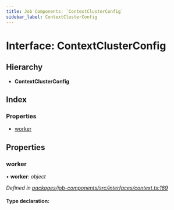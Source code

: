 ```yaml
---
title: Job Components: `ContextClusterConfig`
sidebar_label: ContextClusterConfig
---
```


# Interface: ContextClusterConfig

## Hierarchy

* **ContextClusterConfig**

## Index

### Properties

* [worker](contextclusterconfig.md#worker)

## Properties

###  worker

• **worker**: *object*

*Defined in [packages/job-components/src/interfaces/context.ts:169](https://github.com/terascope/teraslice/blob/653cf7530/packages/job-components/src/interfaces/context.ts#L169)*

#### Type declaration:
